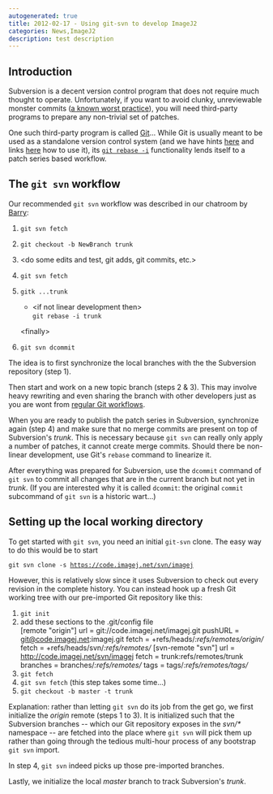 ```yaml
---
autogenerated: true
title: 2012-02-17 - Using git-svn to develop ImageJ2
categories: News,ImageJ2
description: test description
---
```


Introduction
------------

Subversion is a decent version control program that does not require much thought to operate. Unfortunately, if you want to avoid clunky, unreviewable monster commits ([a known worst practice](http://www.crealytics.de/blog/2010/07/09/5-reasons-keeping-git-commits-small-mluedtke/)), you will need third-party programs to prepare any non-trivial set of patches.

One such third-party program is called [Git](/develop/git)... While Git is usually meant to be used as a standalone version control system (and we have hints [here](/develop/git/notes) and links [here](/develop/git) how to use it), its [`git rebase -i`](/develop/git/topic-branches) functionality lends itself to a patch series based workflow.

The `git svn` workflow
----------------------

Our recommended `git svn` workflow was described in our chatroom by [Barry](/users/Bdezonia):

1.  `git svn fetch`
2.  `git checkout -b NewBranch trunk`
3.  &lt;do some edits and test, git adds, git commits, etc.&gt;
4.  `git svn fetch`
5.  `gitk ...trunk`
    -   &lt;if not linear development then&gt;  
        `git rebase -i trunk`

    &lt;finally&gt;
6.  `git svn dcommit`

The idea is to first synchronize the local branches with the the Subversion repository (step 1).

Then start and work on a new topic branch (steps 2 & 3). This may involve heavy rewriting and even sharing the branch with other developers just as you are wont from [regular Git workflows](http://schacon.github.com/git/gitworkflows.html).

When you are ready to publish the patch series in Subversion, synchronize again (step 4) and make sure that no merge commits are present on top of Subversion's *trunk*. This is necessary because `git svn` can really only apply a number of patches, it cannot create merge commits. Should there be non-linear development, use Git's `rebase` command to linearize it.

After everything was prepared for Subversion, use the `dcommit` command of `git svn` to commit all changes that are in the current branch but not yet in *trunk*. (If you are interested why it is called `dcommit`: the original `commit` subcommand of `git svn` is a historic wart...)

Setting up the local working directory
--------------------------------------

To get started with `git svn`, you need an initial `git-svn` clone. The easy way to do this would be to start

`git svn clone -s `[`https://code.imagej.net/svn/imagej`](https://code.imagej.net/svn/imagej)

However, this is relatively slow since it uses Subversion to check out every revision in the complete history. You can instead hook up a fresh Git working tree with our pre-imported Git repository like this:

1.  `git init`
2.  add these sections to the .git/config file  
        [remote &quot;origin&quot;]
                url = git://code.imagej.net/imagej.git
                pushURL = git@code.imagej.net:imagej.git
                fetch = +refs/heads/*:refs/remotes/origin/*
                fetch = +refs/heads/svn/*:refs/remotes/*
        [svn-remote &quot;svn&quot;]
                url = http://code.imagej.net/svn/imagej
                fetch = trunk:refs/remotes/trunk
                branches = branches/*:refs/remotes/*
                tags = tags/*:refs/remotes/tags/*
3.  `git fetch`
4.  `git svn fetch`  (this step takes some time...)
5.  `git checkout -b master -t trunk`

Explanation: rather than letting `git svn` do its job from the get go, we first initialize the *origin* remote (steps 1 to 3). It is initialized such that the Subversion branches -- which our Git repository exposes in the *svn/\** namespace -- are fetched into the place where `git svn` will pick them up rather than going through the tedious multi-hour process of any bootstrap `git svn` import.

In step 4, `git svn` indeed picks up those pre-imported branches.

Lastly, we initialize the local *master* branch to track Subversion's *trunk*.

 
